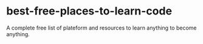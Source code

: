 # best-free-places-to-learn-code
A complete free list of plateform and resources to learn anything to become anything.
